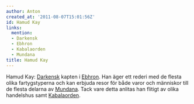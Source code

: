 ```yaml
---
author: Anton
created_at: '2011-08-07T15:01:56Z'
id: Hamud Kay
links:
  mention:
  - Darkensk
  - Ebhron
  - Kabalaorden
  - Mundana
title: Hamud Kay
---
```


Hamud Kay: [Darkensk] kapten i [Ebhron]. Han äger ett rederi med de flesta olika fartygstyperna och
kan erbjuda resor för både varor och människor till de flesta delarna av [Mundana]. Tack vare detta
anlitas han flitigt av olika handelshus samt [Kabalaorden].

  [Darkensk]: Darkensk
  [Ebhron]: Ebhron
  [Mundana]: Mundana
  [Kabalaorden]: Kabalaorden
